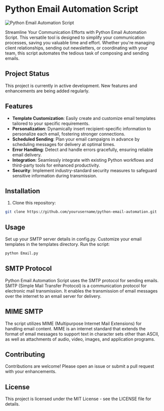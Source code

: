 # Python Email Automation Script

![Python Email Automation Script]([https://example.com/coolgif.gif](https://media3.giphy.com/media/v1.Y2lkPTc5MGI3NjExNzVwMXlpYmk2NmJhc2RidmRrZHFkZHN3eTFtbXZjOWkzaTBxcm9mMyZlcD12MV9pbnRlcm5hbF9naWZfYnlfaWQmY3Q9Zw/Dh5q0sShxgp13DwrvG/giphy.gif))

Streamline Your Communication Efforts with Python Email Automation Script. This versatile tool is designed to simplify your communication processes, saving you valuable time and effort. Whether you're managing client relationships, sending out newsletters, or coordinating with your team, this script automates the tedious task of composing and sending emails.

## Project Status

This project is currently in active development. New features and enhancements are being added regularly.

## Features

- **Template Customization**: Easily create and customize email templates tailored to your specific requirements.
- **Personalization**: Dynamically insert recipient-specific information to personalize each email, fostering stronger connections.
- **Scheduled Sending**: Plan your email campaigns in advance by scheduling messages for delivery at optimal times.
- **Error Handling**: Detect and handle errors gracefully, ensuring reliable email delivery.
- **Integration**: Seamlessly integrate with existing Python workflows and third-party tools for enhanced productivity.
- **Security**: Implement industry-standard security measures to safeguard sensitive information during transmission.

## Installation

1. Clone this repository:

```bash
git clone https://github.com/yourusername/python-email-automation.git
```
## Usage
Set up your SMTP server details in config.py.
Customize your email templates in the templates directory.
Run the script:
```bash
python Email.py
```
## SMTP Protocol
Python Email Automation Script uses the SMTP protocol for sending emails. SMTP (Simple Mail Transfer Protocol) is a communication protocol for electronic mail transmission. It enables the transmission of email messages over the internet to an email server for delivery.

## MIME SMTP
The script utilizes MIME (Multipurpose Internet Mail Extensions) for handling email content. MIME is an internet standard that extends the format of email messages to support text in character sets other than ASCII, as well as attachments of audio, video, images, and application programs.

## Contributing
Contributions are welcome! Please open an issue or submit a pull request with your enhancements.

## License
This project is licensed under the MIT License - see the LICENSE file for details.
